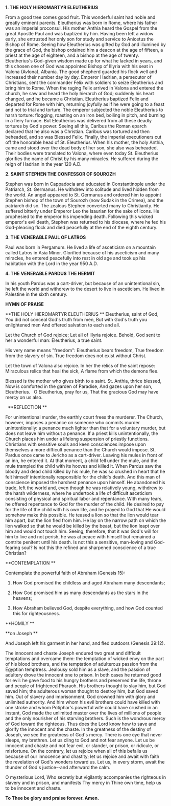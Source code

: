 
**1. THE HOLY HIEROMARTYR ELEUTHERIUS**

From a good tree comes good fruit. This wonderful saint had noble and greatly eminent parents. Eleutherius was born in Rome, where his father was an imperial proconsul. His mother Anthia heard the Gospel from the great Apostle Paul and was baptized by him. Having been left a widow early, she entrusted her only son for study and service to Anicetus the Bishop of Rome. Seeing how Eleutherius was gifted by God and illumined by the grace of God, the bishop ordained him a deacon at the age of fifteen, a priest at the age of eighteen, and a bishop at the age of twenty. Eleutherius's God-given wisdom made up for what he lacked in years, and this chosen one of God was appointed Bishop of Illyria with his seat in Valona (Avlona), Albania. The good shepherd guarded his flock well and increased their number day by day. Emperor Hadrian, a persecutor of Christians, sent the commander Felix with soldiers to seize Eleutherius and bring him to Rome. When the raging Felix arrived in Valona and entered the church, he saw and heard the holy hierarch of God; suddenly his heart changed, and he became a Christian. Eleutherius baptized Felix and departed for Rome with him, returning joyfully as if he were going to a feast and not to trial and torture. The emperor subjected the noble Eleutherius to harsh torture: flogging, roasting on an iron bed, boiling in pitch, and burning in a fiery furnace. But Eleutherius was delivered from all these deadly tortures by God's power. Seeing all this, Caribus the Roman eparch declared that he also was a Christian. Caribus was tortured and then beheaded, and so was Blessed Felix. Finally, the imperial executioners cut off the honorable head of St. Eleutherius. When his mother, the holy Anthia, came and stood over the dead body of her son, she also was beheaded. Their bodies were translated to Valona, where even today St. Eleutherius glorifies the name of Christ by his many miracles. He suffered during the reign of Hadrian in the year 120 A.D.

**2. SAINT STEPHEN THE CONFESSOR OF SOUROZH**

Stephen was born in Cappadocia and educated in Constantinople under the Patriarch, St. Germanus. He withdrew into solitude and lived hidden from the world. An angel appeared to St. Germanus and ordered him to appoint Stephen bishop of the town of Sourozh (now Sudak in the Crimea), and the patriarch did so. The zealous Stephen converted many to Christianity. He suffered bitterly under Emperor Leo the Isaurian for the sake of icons. He prophesied to the emperor his impending death. Following this wicked emperor's evil death, Stephen was returned to his diocese, where he fed his God-pleasing flock and died peacefully at the end of the eighth century.

**3. THE VENERABLE PAUL OF LATROS**

Paul was born in Pergamum. He lived a life of asceticism on a mountain called Latros in Asia Minor. Glorified because of his asceticism and many miracles, he entered peacefully into rest in old age and took up his habitation with the Lord in the year 950 A.D.

**4. THE VENERABLE PARDUS THE HERMIT**

In his youth Pardus was a cart-driver, but because of an unintentional sin, he left the world and withdrew to the desert to live in asceticism. He lived in Palestine in the sixth century.



**HYMN OF PRAISE**

**THE HOLY HIEROMARTYR ELEUTHERIUS
 **
Eleutherius, saint of God,
 You did not conceal God's truth from men,
 But with God's truth you enlightened men
 And offered salvation to each and all.
 
Let the Church of God rejoice;
 Let all of Illyria rejoice.
 Behold, God sent to her a wonderful man:
 Eleutherius, a true saint.
 
His very name means "freedom":
 Eleutherius bears freedom,
 True freedom from the slavery of sin.
 True freedom does not exist without Christ.
 
Let the town of Valona also rejoice.
 In her the relics of the saint repose:
 Miraculous relics that heal the sick,
 A flame from which the demons flee.
 
Blessed is the mother who gives birth to a saint.
 St. Anthia, thrice blessed,
 Now is comforted in the garden of Paradise,
 And gazes upon her son, Eleutherius.
  
 O Eleutherius, pray for us,
 That the gracious God may have mercy on us also.


 
**REFLECTION
 **

For unintentional murder, the earthly court frees the murderer. The Church, however, imposes a penance on someone who commits murder unintentionally: a penance much lighter than that for a voluntary murder, but does not leave him without a penance. If a priest kills unintentionally, the Church places him under a lifelong suspension of priestly functions. Christians with sensitive souls and keen consciences impose upon themselves a more difficult penance than the Church would impose. St. Pardus once came to Jericho as a cart-driver. Leaving his mules in front of an inn, he entered it. At that moment, a child fell under the mule, and the mule trampled the child with its hooves and killed it. When Pardus saw the bloody and dead child killed by his mule, he was so crushed in heart that he felt himself intentionally responsible for the child's death. And this man of conscience imposed the harshest penance upon himself. He abandoned his trade, left the world and, even though he was relatively young, withdrew to the harsh wilderness, where he undertook a life of difficult asceticism consisting of physical and spiritual labor and repentance. With many tears, he offered repentance to God for the murder of the child. He desired to pay for the life of the child with his own life, and he prayed to God that He would somehow make this possible. He teased a lion so that the lion would tear him apart, but the lion fled from him. He lay on the narrow path on which the lion walked so that he would be killed by the beast, but the lion leapt over him and would not touch him. Seeing, therefore, that it was God's will for him to live and not perish, he was at peace with himself but remained a contrite penitent until his death. Is not this a sensitive, man-loving and God-fearing soul? Is not this the refined and sharpened conscience of a true Christian?



**CONTEMPLATION
 **

Contemplate the powerful faith of Abraham (Genesis 15):

1.  How God promised the childless and aged Abraham many descendants;

1.  How God promised him as many descendants as the stars in the heavens;

1.  How Abraham believed God, despite everything, and how God counted this for righteousness.



**HOMILY
 **

**on Joseph
 **

And Joseph left his garment in her hand, and fled outdoors (Genesis 39:12).

The innocent and chaste Joseph endured two great and difficult temptations and overcame them: the temptation of wicked envy on the part of his blood brothers, and the temptation of adulterous passion from the Egyptian temptress. Jealousy sold him as a slave, and the passion of adultery drove the innocent one to prison. In both cases he returned good for evil: he gave food to his hungry brothers and preserved the life, throne and people of frightened Pharaoh. His brothers thought to slay him, but God saved him; the adulterous woman thought to destroy him, but God saved him. Out of slavery and imprisonment, God crowned him with glory and unlimited authority. And him whom his evil brothers could have killed with one stroke and whom Potiphar's powerful wife could have crushed in an instant, God made the unlimited master over the lives of millions of people and the only nourisher of his starving brothers. Such is the wondrous mercy of God toward the righteous. Thus does the Lord know how to save and glorify the innocent and the chaste. In the greatness of the destiny of Joseph, we see the greatness of God's mercy. There is one eye that never sleeps, my brethren. Let us cling to God and not fear anyone. Let us be innocent and chaste and not fear evil, or slander, or prison, or ridicule, or misfortune. On the contrary, let us rejoice when all of this befalls us because of our innocence and chastity; let us rejoice and await with faith the revelation of God's wonders toward us. Let us, in every storm, await the thunder of God's justice--and afterward the calm.

O mysterious Lord, Who secretly but vigilantly accompanies the righteous in slavery and in prison, and manifests Thy mercy in Thine own time, help us to be innocent and chaste.

**To Thee be glory and praise forever. Amen.**

  
